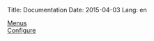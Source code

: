 Title: Documentation
Date: 2015-04-03
Lang: en

[Menus](csoundqt-menus.html)  
[Configure](configuring-csoundqt.html)
